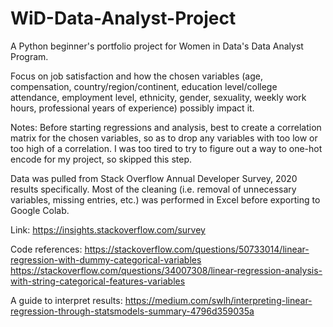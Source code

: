 # WiD-Data-Analyst-Project
A Python beginner's portfolio project for Women in Data's Data Analyst Program.

Focus on job satisfaction and how the chosen variables (age, compensation, country/region/continent, education level/college attendance, employment level, ethnicity, gender, sexuality, weekly work hours, professional years of experience) possibly impact it.


Notes: Before starting regressions and analysis, best to create a correlation matrix for the chosen variables, so as to drop any variables with too low or too high of a correlation. I was too tired to try to figure out a way to one-hot encode for my project, so skipped this step.


Data was pulled from Stack Overflow Annual Developer Survey, 2020 results specifically. Most of the cleaning (i.e. removal of unnecessary variables, missing entries, etc.) was performed in Excel before exporting to Google Colab.

Link: https://insights.stackoverflow.com/survey


Code references:
https://stackoverflow.com/questions/50733014/linear-regression-with-dummy-categorical-variables
https://stackoverflow.com/questions/34007308/linear-regression-analysis-with-string-categorical-features-variables


A guide to interpret results:
https://medium.com/swlh/interpreting-linear-regression-through-statsmodels-summary-4796d359035a
